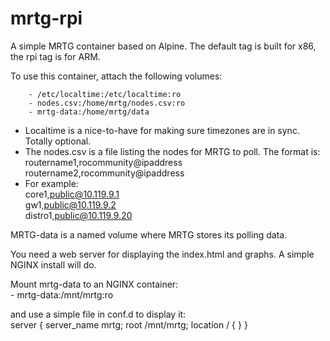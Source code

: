 # mrtg-rpi

A simple MRTG container based on Alpine. The default tag is built for x86, the rpi tag is for ARM.

To use this container, attach the following volumes:

        - /etc/localtime:/etc/localtime:ro  
        - nodes.csv:/home/mrtg/nodes.csv:ro  
        - mrtg-data:/home/mrtg/data  

* Localtime is a nice-to-have for making sure timezones are in sync. Totally optional.  
* The nodes.csv is a file listing the nodes for MRTG to poll. The format is:  
routername1,rocommunity@ipaddress  
routername2,rocommunity@ipaddress  
* For example:  
core1,public@10.119.9.1  
gw1,public@10.119.9.2  
distro1,public@10.119.9.20  

MRTG-data is a named volume where MRTG stores its polling data.

You need a web server for displaying the index.html and graphs. A simple NGINX install will do.

Mount mrtg-data to an NGINX container:  
	- mrtg-data:/mnt/mrtg:ro 

and use a simple file in conf.d to display it:  
server {
        server_name mrtg;
        root /mnt/mrtg;
        location / {
        }
}
